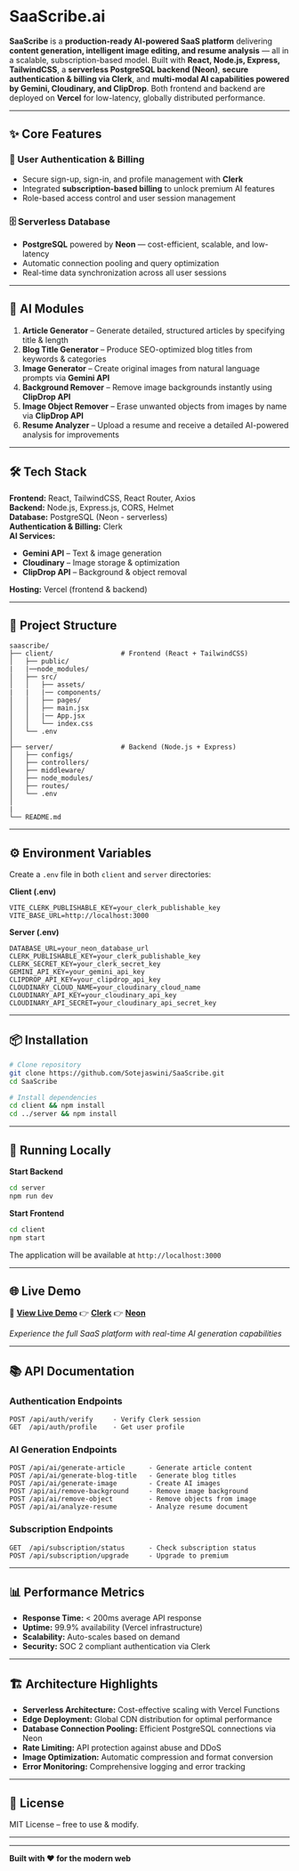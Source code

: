 # SaaScribe.ai

**SaaScribe** is a **production-ready AI-powered SaaS platform** delivering **content generation, intelligent image editing, and resume analysis** — all in a scalable, subscription-based model. Built with **React, Node.js, Express, TailwindCSS**, a **serverless PostgreSQL backend (Neon)**, **secure authentication & billing via Clerk**, and **multi-modal AI capabilities powered by Gemini, Cloudinary, and ClipDrop**. Both frontend and backend are deployed on **Vercel** for low-latency, globally distributed performance.

---

## ✨ Core Features

### 🔐 User Authentication & Billing
- Secure sign-up, sign-in, and profile management with **Clerk**
- Integrated **subscription-based billing** to unlock premium AI features
- Role-based access control and user session management

### 🗄️ Serverless Database
- **PostgreSQL** powered by **Neon** — cost-efficient, scalable, and low-latency
- Automatic connection pooling and query optimization
- Real-time data synchronization across all user sessions

---

## 🤖 AI Modules

1. **Article Generator** – Generate detailed, structured articles by specifying title & length
2. **Blog Title Generator** – Produce SEO-optimized blog titles from keywords & categories  
3. **Image Generator** – Create original images from natural language prompts via **Gemini API**
4. **Background Remover** – Remove image backgrounds instantly using **ClipDrop API**
5. **Image Object Remover** – Erase unwanted objects from images by name via **ClipDrop API**
6. **Resume Analyzer** – Upload a resume and receive a detailed AI-powered analysis for improvements

---

## 🛠️ Tech Stack

**Frontend:** React, TailwindCSS, React Router, Axios  
**Backend:** Node.js, Express.js, CORS, Helmet  
**Database:** PostgreSQL (Neon - serverless)  
**Authentication & Billing:** Clerk  
**AI Services:**
- **Gemini API** – Text & image generation
- **Cloudinary** – Image storage & optimization  
- **ClipDrop API** – Background & object removal

**Hosting:** Vercel (frontend & backend)

---

## 📂 Project Structure

```
saascribe/
├── client/                 # Frontend (React + TailwindCSS)
│   ├── public/
|   |──node_modules/
│   ├── src/
│   │   ├── assets/
|   |   |── components/
│   │   ├── pages/
│   │   ├── main.jsx
│   │   |── App.jsx
│   │   └── index.css
│   └── .env
│
├── server/                 # Backend (Node.js + Express)
│   ├── configs/
│   ├── controllers/
│   ├── middleware/
│   ├── node_modules/
│   ├── routes/
│   └── .env
│
|
└── README.md
```

---

## ⚙️ Environment Variables

Create a `.env` file in both `client` and `server` directories:

**Client (.env)**
```env
VITE_CLERK_PUBLISHABLE_KEY=your_clerk_publishable_key
VITE_BASE_URL=http://localhost:3000
```

**Server (.env)**
```env
DATABASE_URL=your_neon_database_url
CLERK_PUBLISHABLE_KEY=your_clerk_publishable_key
CLERK_SECRET_KEY=your_clerk_secret_key
GEMINI_API_KEY=your_gemini_api_key
CLIPDROP_API_KEY=your_clipdrop_api_key
CLOUDINARY_CLOUD_NAME=your_cloudinary_cloud_name
CLOUDINARY_API_KEY=your_cloudinary_api_key
CLOUDINARY_API_SECRET=your_cloudinary_api_secret_key
```

---

## 📦 Installation

```bash
# Clone repository
git clone https://github.com/Sotejaswini/SaaScribe.git
cd SaaScribe

# Install dependencies
cd client && npm install
cd ../server && npm install
```

---

## 🚀 Running Locally

**Start Backend**
```bash
cd server
npm run dev
```

**Start Frontend**
```bash
cd client
npm start
```

The application will be available at `http://localhost:3000`

---

## 🌐 Live Demo

🔗 **[View Live Demo](https://saas-scribe-ai.vercel.app/)**
👉 **[Clerk](https://go.clerk.com/GHwC6Yp/)**
👉 **[Neon](https://get.neon.com/XZ88lhE/)**

*Experience the full SaaS platform with real-time AI generation capabilities*

---

## 📚 API Documentation

### Authentication Endpoints
```
POST /api/auth/verify     - Verify Clerk session
GET  /api/auth/profile    - Get user profile
```

### AI Generation Endpoints
```
POST /api/ai/generate-article      - Generate article content
POST /api/ai/generate-blog-title   - Generate blog titles
POST /api/ai/generate-image        - Create AI images
POST /api/ai/remove-background     - Remove image background
POST /api/ai/remove-object         - Remove objects from image
POST /api/ai/analyze-resume        - Analyze resume document
```

### Subscription Endpoints
```
GET  /api/subscription/status      - Check subscription status
POST /api/subscription/upgrade     - Upgrade to premium
```

---

## 📊 Performance Metrics

- **Response Time:** < 200ms average API response
- **Uptime:** 99.9% availability (Vercel infrastructure)
- **Scalability:** Auto-scales based on demand
- **Security:** SOC 2 compliant authentication via Clerk

---

## 🏗️ Architecture Highlights

- **Serverless Architecture:** Cost-effective scaling with Vercel Functions
- **Edge Deployment:** Global CDN distribution for optimal performance
- **Database Connection Pooling:** Efficient PostgreSQL connections via Neon
- **Rate Limiting:** API protection against abuse and DDoS
- **Image Optimization:** Automatic compression and format conversion
- **Error Monitoring:** Comprehensive logging and error tracking
---

## 📄 License

MIT License – free to use & modify.

---

---

**Built with ❤️ for the modern web**
